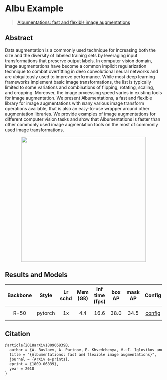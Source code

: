 # Albu Example

> [Albumentations: fast and flexible image augmentations](https://arxiv.org/abs/1809.06839)

<!-- [OTHERS] -->

## Abstract

Data augmentation is a commonly used technique for increasing both the size and the diversity of labeled training sets by leveraging input transformations that preserve output labels. In computer vision domain, image augmentations have become a common implicit regularization technique to combat overfitting in deep convolutional neural networks and are ubiquitously used to improve performance. While most deep learning frameworks implement basic image transformations, the list is typically limited to some variations and combinations of flipping, rotating, scaling, and cropping. Moreover, the image processing speed varies in existing tools for image augmentation. We present Albumentations, a fast and flexible library for image augmentations with many various image transform operations available, that is also an easy-to-use wrapper around other augmentation libraries. We provide examples of image augmentations for different computer vision tasks and show that Albumentations is faster than other commonly used image augmentation tools on the most of commonly used image transformations.

<div align=center>
<img src="https://user-images.githubusercontent.com/40661020/143870703-74f3ea3f-ae23-4035-9856-746bc3f88464.png" height="400" />
</div>

## Results and Models

| Backbone |  Style  | Lr schd | Mem (GB) | Inf time (fps) | box AP | mask AP |                           Config                            |                                                                                                                                                        Download                                                                                                                                                         |
| :------: | :-----: | :-----: | :------: | :------------: | :----: | :-----: | :---------------------------------------------------------: | :---------------------------------------------------------------------------------------------------------------------------------------------------------------------------------------------------------------------------------------------------------------------------------------------------------------------: |
|   R-50   | pytorch |   1x    |   4.4    |      16.6      |  38.0  |  34.5   | [config](../albu_example/mask-rcnn_r50_fpn_albu-1x_coco.py) | [model](https://download.openmmlab.com/mmdetection/v2.0/albu_example/mask_rcnn_r50_fpn_albu_1x_coco/mask_rcnn_r50_fpn_albu_1x_coco_20200208-ab203bcd.pth) \| [log](https://download.openmmlab.com/mmdetection/v2.0/albu_example/mask_rcnn_r50_fpn_albu_1x_coco/mask_rcnn_r50_fpn_albu_1x_coco_20200208_225520.log.json) |

## Citation

```latex
@article{2018arXiv180906839B,
  author = {A. Buslaev, A. Parinov, E. Khvedchenya, V.~I. Iglovikov and A.~A. Kalinin},
  title = "{Albumentations: fast and flexible image augmentations}",
  journal = {ArXiv e-prints},
  eprint = {1809.06839},
  year = 2018
}
```
